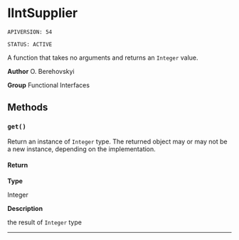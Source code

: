 # IIntSupplier

`APIVERSION: 54`

`STATUS: ACTIVE`

A function that takes no arguments and returns an `Integer` value.


**Author** O. Berehovskyi


**Group** Functional Interfaces

## Methods
### `get()`

Return an instance of `Integer` type. The returned object may or may not be a new instance, depending on the implementation.

#### Return

**Type**

Integer

**Description**

the result of `Integer` type

---
